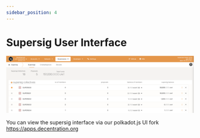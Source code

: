 ```yaml
---
sidebar_position: 4
---
```


# Supersig User Interface

![Supersig UI M2 completion](/img/screenshots/supersig-ui-m2.png)

You can view the supersig interface via our polkadot.js UI fork https://apps.decentration.org